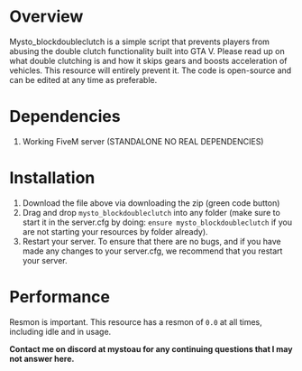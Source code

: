 # Overview
Mysto_blockdoubleclutch is a simple script that prevents players from abusing the double clutch functionality built into GTA V. Please read up on what double clutching is and how it skips gears and boosts acceleration of vehicles. This resource will entirely prevent it. The code is open-source and can be edited at any time as preferable.

# Dependencies
1. Working FiveM server (STANDALONE NO REAL DEPENDENCIES)

# Installation
1. Download the file above via downloading the zip (green code button)
2. Drag and drop `mysto_blockdoubleclutch` into any folder (make sure to start it in the server.cfg by doing: `ensure mysto_blockdoubleclutch` if you are not starting your resources by folder already).
3. Restart your server. To ensure that there are no bugs, and if you have made any changes to your server.cfg, we recommend that you restart your server.

# Performance
Resmon is important. This resource has a resmon of `0.0` at all times, including idle and in usage.

**Contact me on discord at mystoau for any continuing questions that I may not answer here.**
